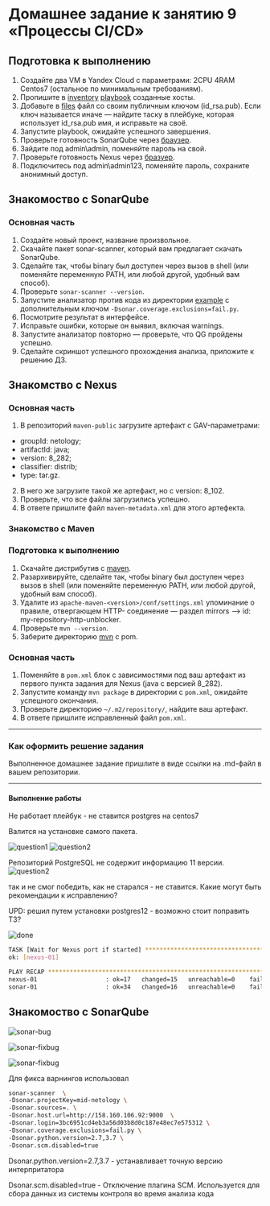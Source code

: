 # Домашнее задание к занятию 9 «Процессы CI/CD»

## Подготовка к выполнению

1. Создайте два VM в Yandex Cloud с параметрами: 2CPU 4RAM Centos7 (остальное по минимальным требованиям).
2. Пропишите в [inventory](./infrastructure/inventory/cicd/hosts.yml) [playbook](./infrastructure/site.yml) созданные хосты.
3. Добавьте в [files](./infrastructure/files/) файл со своим публичным ключом (id_rsa.pub). Если ключ называется иначе — найдите таску в плейбуке, которая использует id_rsa.pub имя, и исправьте на своё.
4. Запустите playbook, ожидайте успешного завершения.
5. Проверьте готовность SonarQube через [браузер](http://localhost:9000).
6. Зайдите под admin\admin, поменяйте пароль на свой.
7.  Проверьте готовность Nexus через [бразуер](http://localhost:8081).
8. Подключитесь под admin\admin123, поменяйте пароль, сохраните анонимный доступ.

## Знакомоство с SonarQube

### Основная часть

1. Создайте новый проект, название произвольное.
2. Скачайте пакет sonar-scanner, который вам предлагает скачать SonarQube.
3. Сделайте так, чтобы binary был доступен через вызов в shell (или поменяйте переменную PATH, или любой другой, удобный вам способ).
4. Проверьте `sonar-scanner --version`.
5. Запустите анализатор против кода из директории [example](./example) с дополнительным ключом `-Dsonar.coverage.exclusions=fail.py`.
6. Посмотрите результат в интерфейсе.
7. Исправьте ошибки, которые он выявил, включая warnings.
8. Запустите анализатор повторно — проверьте, что QG пройдены успешно.
9. Сделайте скриншот успешного прохождения анализа, приложите к решению ДЗ.

## Знакомство с Nexus

### Основная часть

1. В репозиторий `maven-public` загрузите артефакт с GAV-параметрами:

 *    groupId: netology;
 *    artifactId: java;
 *    version: 8_282;
 *    classifier: distrib;
 *    type: tar.gz.

2. В него же загрузите такой же артефакт, но с version: 8_102.
3. Проверьте, что все файлы загрузились успешно.
4. В ответе пришлите файл `maven-metadata.xml` для этого артефекта.

### Знакомство с Maven

### Подготовка к выполнению

1. Скачайте дистрибутив с [maven](https://maven.apache.org/download.cgi).
2. Разархивируйте, сделайте так, чтобы binary был доступен через вызов в shell (или поменяйте переменную PATH, или любой другой, удобный вам способ).
3. Удалите из `apache-maven-<version>/conf/settings.xml` упоминание о правиле, отвергающем HTTP- соединение — раздел mirrors —> id: my-repository-http-unblocker.
4. Проверьте `mvn --version`.
5. Заберите директорию [mvn](./mvn) с pom.

### Основная часть

1. Поменяйте в `pom.xml` блок с зависимостями под ваш артефакт из первого пункта задания для Nexus (java с версией 8_282).
2. Запустите команду `mvn package` в директории с `pom.xml`, ожидайте успешного окончания.
3. Проверьте директорию `~/.m2/repository/`, найдите ваш артефакт.
4. В ответе пришлите исправленный файл `pom.xml`.

---

### Как оформить решение задания

Выполненное домашнее задание пришлите в виде ссылки на .md-файл в вашем репозитории.

---



#### Выполнение работы

Не работает плейбук - не ставится postgres на centos7

Валится на установке самого пакета.

![question1](https://github.com/ivanmalyshev/mnt-homeworks/blob/MNT-video/09-ci-03-cicd/question1.png)
![question2](https://github.com/ivanmalyshev/mnt-homeworks/blob/MNT-video/09-ci-03-cicd/question2.png)


Репозиторий PostgreSQL не содержит информацию 11 версии.
![question2](https://github.com/ivanmalyshev/mnt-homeworks/blob/MNT-video/09-ci-03-cicd/question3.png)

так и не смог победить, как не старался - не ставится. Какие могут быть рекомендации к исправлению?


UPD:
решил путем установки postgres12 - возможно стоит поправить ТЗ?

![done](https://github.com/ivanmalyshev/mnt-homeworks/blob/postgres12/09-ci-03-cicd/done.png)

```bash
TASK [Wait for Nexus port if started] ********************************************************************************************************************************************************
ok: [nexus-01]

PLAY RECAP ***********************************************************************************************************************************************************************************
nexus-01                   : ok=17   changed=15   unreachable=0    failed=0    skipped=2    rescued=0    ignored=0
sonar-01                   : ok=34   changed=16   unreachable=0    failed=0    skipped=1    rescued=0    ignored=0
```


## Знакомоство с SonarQube

![sonar-bug](https://github.com/ivanmalyshev/mnt-homeworks/blob/postgres12/09-ci-03-cicd/sonar/sonar-bug.png)

![sonar-fixbug](https://github.com/ivanmalyshev/mnt-homeworks/blob/postgres12/09-ci-03-cicd/sonar/sonar-fixbug.png)

![sonar-fixbug](https://github.com/ivanmalyshev/mnt-homeworks/blob/postgres12/09-ci-03-cicd/sonar/warnings.png)

Для фикса варнингов использовал
```bash
sonar-scanner  \
-Dsonar.projectKey=mid-netology \
-Dsonar.sources=. \
-Dsonar.host.url=http://158.160.106.92:9000  \
-Dsonar.login=3bc6951cd4eb3a56d03b8d0c187e48ec7e575312 \
-Dsonar.coverage.exclusions=fail.py \
-Dsonar.python.version=2.7,3.7 \
-Dsonar.scm.disabled=true
```
Dsonar.python.version=2.7,3.7 - устанавливает точную версию интерпритатора

Dsonar.scm.disabled=true - Отключение плагина SCM. Используется для сбора данных из системы контроля во время анализа кода

